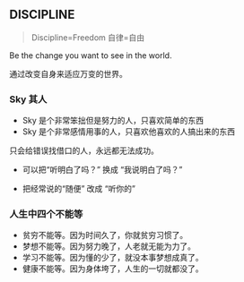 ## DISCIPLINE

> Discipline=Freedom 自律=自由

Be the change you want to see in the world.

通过改变自身来适应万变的世界。

### Sky 其人

- Sky 是个非常笨拙但是努力的人，只喜欢简单的东西
- Sky 是个非常感情用事的人，只喜欢他喜欢的人搞出来的东西

只会给错误找借口的人，永远都无法成功。

- 可以把“听明白了吗？” 换成 “我说明白了吗？”

- 把经常说的“随便” 改成 “听你的”



### 人生中四个不能等

- 贫穷不能等。因为时间久了，你就贫穷习惯了。
- 梦想不能等。因为努力晚了，人老就无能为力了。
- 学习不能等。因为懂的少了，就没本事梦想成真了。
- 健康不能等。因为身体垮了，人生的一切就都没了。

